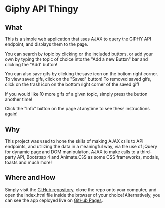 # Giphy API Thingy

## What
This is a simple web application that uses AJAX to query the GIPHY API endpoint, and displays them to the page.

You can search by topic by clicking on the included buttons, or add your own by typing the topic of choice into the "Add a new Button" bar and clicking the "Add" button!

You can also save gifs by clicking the save icon on the bottom right corner. To view saved gifs, click on the "Saved" button! To removed saved gifs, click on the trash icon on the bottom right corner of the saved gif!

If you would like 10 more gifs of a given topic, simply press the button another time!

Click the "Info" button on the page at anytime to see these instructions again!

## Why
This project was used to hone the skills of making AJAX calls to API endpoints, and utilizing the data in a meaningful way, via the use of jQuery for dynamic page and DOM manipulation, AJAX to make calls to a third-party API, Bootstrap 4 and Animate.CSS as some CSS frameworks, modals, toasts and much more! 

## Where and How
Simply visit the [GitHub repository](https://github.com/DeclanMorrison/giphy-app/settings), clone the repo onto your computer, and open the index.html file inside the browser of your choice! Alternatively, you can see the app deployed live on [GitHub Pages](https://declanmorrison.github.io/giphy-app/).

